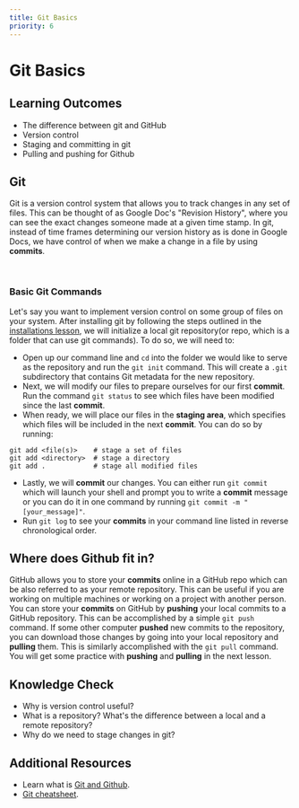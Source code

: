 ```yaml
---
title: Git Basics
priority: 6
---
```


# Git Basics

## Learning Outcomes

- The difference between git and GitHub
- Version control
- Staging and committing in git
- Pulling and pushing for Github

## Git

Git is a version control system that allows you to track changes in any set of files. This can be thought of as Google Doc's "Revision History", where you can see the exact changes someone made at a given time stamp.
In git, instead of time frames determining our version history as is done in Google Docs, we have control of when we make a change in a file by using <b>commits</b>.

<br>

### Basic Git Commands

Let's say you want to implement version control on some group of files on your system. After installing git by following the steps outlined in the [installations lesson](http://vennbury.com/lessons/python/basics/installations#installing-git-and-github-setup), we will initialize a local git repository(or repo, which is a folder that can use git commands). To do so, we will need to:

- Open up our command line and `cd` into the folder we would like to serve as the repository and
  run the `git init` command. This will create a `.git` subdirectory that contains Git metadata for the new repository.
- Next, we will modify our files to prepare ourselves for our first <b>commit</b>. Run the command `git status` to see which files have been modified since the last <b>commit</b>.
- When ready, we will place our files in the <b>staging area</b>, which specifies which files will be included in the next <b>commit</b>. You can do so by running:

```
git add <file(s)>    # stage a set of files
git add <directory>  # stage a directory
git add .            # stage all modified files
```

- Lastly, we will <b>commit</b> our changes. You can either run `git commit` which will launch your shell and prompt you to write a <b>commit</b> message or you can do it in one command by running `git commit -m "[your_message]"`.
- Run `git log` to see your <b>commits</b> in your command line listed in reverse chronological order.

## Where does Github fit in?

GitHub allows you to store your <b>commits</b> online in a GitHub repo which can be also referred to as your remote repository. This can be useful if you are working on multiple machines or working on a project with another person. You can store your <b>commits</b> on GitHub by <b>pushing</b> your local commits to a GitHub repository. This can be accomplished by a simple `git push` command. If some other computer <b>pushed</b> new commits to the repository, you can download those changes by going into your local repository and <b>pulling</b> them. This is similarly accomplished with the `git pull` command. You will get some practice with <b>pushing</b> and <b>pulling</b> in the next lesson.

## Knowledge Check

- Why is version control useful?
- What is a repository? What's the difference between a local and a remote repository?
- Why do we need to stage changes in git?

## Additional Resources

- Learn what is [Git and Github](https://content.red-badger.com/resources/what-is-git-and-github).
- [Git cheatsheet](https://www.atlassian.com/git/tutorials/atlassian-git-cheatsheet).
